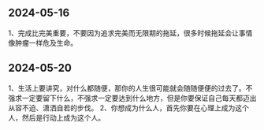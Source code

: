 ## 2024-05-16
1、完成比完美重要，不要因为追求完美而无限期的拖延，很多时候拖延会让事情像肿瘤一样危及生命。

## 2024-05-20
1、生活上要讲究，对什么都随便，那你的人生很可能就会随随便便的过去了。不强求一定要留下什么，不强求一定要达到什么地方，但是你要保证自己每天都迈出从容不迫、潇洒自若的步伐。
2、你想成为什么人，首先你要在心理上成为这个人，然后是行动上成为这个人。
